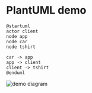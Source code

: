# PlantUML demo

```plantuml
@startuml
actor client
node app
node car
node tshirt

car -> app
app -> client
client -> tshirt
@enduml
```
![demo diagram](http://www.plantuml.com/plantuml/proxy?cache=no&src=https://raw.githubusercontent.com/jypma/LB3210/master/graphics/plant-uml/demo-uml.iuml)
